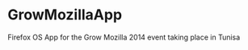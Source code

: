 GrowMozillaApp
==============

Firefox OS App for the Grow Mozilla 2014 event taking place in Tunisa
